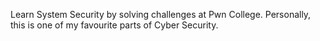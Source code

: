 Learn System Security by solving challenges at Pwn College. Personally, this is one of my favourite parts of Cyber Security.
